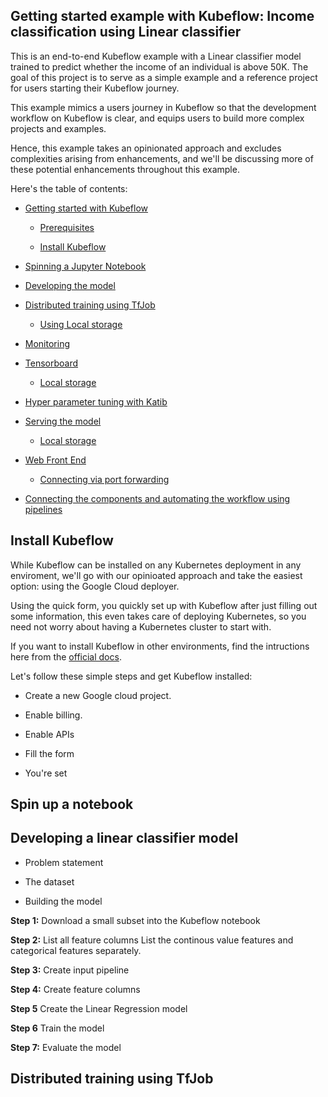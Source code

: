 ## Getting started example with Kubeflow: Income classification using Linear classifier

This is an end-to-end Kubeflow example with a Linear classifier model trained to predict whether the income of an individual is above 50K.
The goal of this project is to serve as a simple example and a reference project for users starting their Kubeflow journey.

This example mimics a users journey in Kubeflow so that the development workflow on Kubeflow is clear, and equips users to build more complex projects and examples.

Hence, this example takes an opinionated approach and excludes complexities arising from enhancements, and we'll be discussing more of these potential enhancements throughout this example.

  
Here's the table of contents:
-  [Getting started with Kubeflow](#mnist-on-kubeflow)

    -  [Prerequisites](#prerequisites)

    -  [Install Kubeflow](#install-kubeflow)

-  [Spinning a Jupyter Notebook](#spin-up-a-notebook)

-  [Developing the model](#developing-a-linear-classifier-model)

-  [Distributed training using TfJob](#distributed-training-using-tfjob)

    -  [Using Local storage](#local-storage)

-  [Monitoring](#monitoring)

-  [Tensorboard](#tensorboard)

    -  [Local storage](#local-storage-1)

-  [Hyper parameter tuning with Katib](#hyper-parameter-tuning-with-katib)


-  [Serving the model](#serving-the-model)

    -  [Local storage](#local-storage-2)

-  [Web Front End](#web-front-end)

    -  [Connecting via port forwarding](#connecting-via-port-forwarding)

-  [Connecting the components and automating the workflow using pipelines](#pipelines)

## Install Kubeflow 
While Kubeflow can be installed on any Kubernetes deployment in any enviroment, we'll go with our opinioated approach and take the easiest option: using the Google Cloud deployer.

Using the quick form,  you quickly set up with Kubeflow after just filling out some information, this even takes care of deploying Kubernetes, so you need not worry about having a Kubernetes cluster to start with.

If you want to install Kubeflow in other environments, find the intructions here from the [official docs](https://www.kubeflow.org/docs/started/getting-started/).

Let's follow these simple steps and get Kubeflow installed:
-  Create a new Google cloud project.

- Enable billing.

- Enable APIs

-  Fill the form 

- You're set

## Spin up a notebook


## Developing a linear classifier model
- Problem statement


- The dataset


- Building the model

**Step 1:** 
Download a small subset into the Kubeflow notebook 
   
**Step 2:** 
List all feature columns 
List the continous value features and categorical features separately.

**Step 3:** 
Create input pipeline

**Step 4:** 
Create feature columns 

**Step 5**
Create the Linear Regression model 

**Step 6**
Train the model 

**Step 7:** 
Evaluate the model

## Distributed training using TfJob


 

